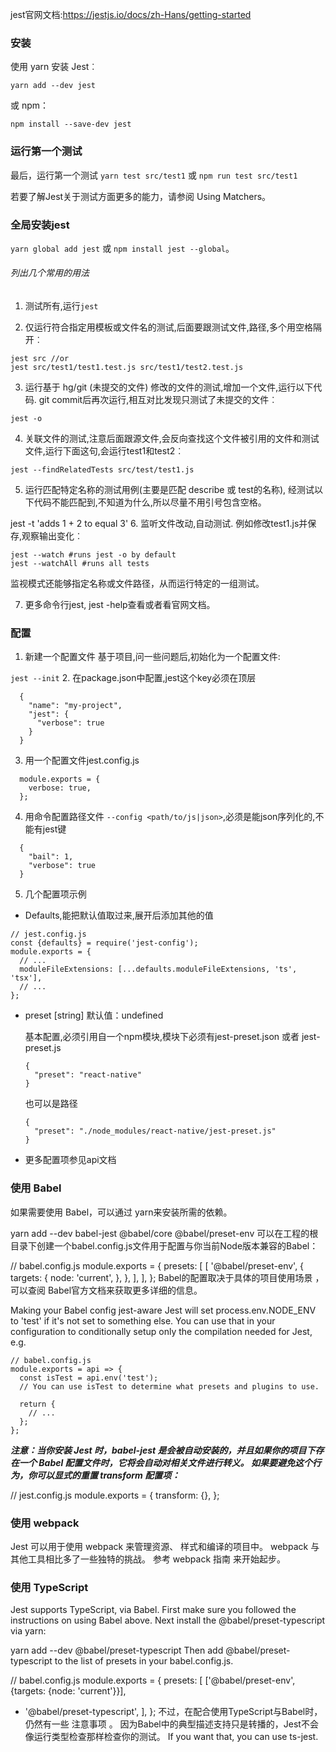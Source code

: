 jest官网文档:<https://jestjs.io/docs/zh-Hans/getting-started>
### 安装
使用 yarn 安装 Jest︰

`yarn add --dev jest`

或 npm：

`npm install --save-dev jest`

### 运行第一个测试
最后，运行第一个测试 `yarn test src/test1` 或 `npm run test src/test1`

若要了解Jest关于测试方面更多的能力，请参阅 Using Matchers。

### 全局安装jest
`yarn global add jest` 或 `npm install jest --global`。

###### 列出几个常用的用法
1. 测试所有,运行`jest`

2. 仅运行符合指定用模板或文件名的测试,后面要跟测试文件,路径,多个用空格隔开︰
```
jest src //or
jest src/test1/test1.test.js src/test1/test2.test.js
```
3. 运行基于 hg/git (未提交的文件) 修改的文件的测试,增加一个文件,运行以下代码. git commit后再次运行,相互对比发现只测试了未提交的文件︰
```
jest -o
```
4. 关联文件的测试,注意后面跟源文件,会反向查找这个文件被引用的文件和测试文件,运行下面这句,会运行test1和test2︰
```
jest --findRelatedTests src/test/test1.js
```
5. 运行匹配特定名称的测试用例(主要是匹配 describe 或 test的名称), 经测试以下代码不能匹配到,不知道为什么,所以尽量不用引号包含空格。

jest -t 'adds 1 + 2 to equal 3'
6. 监听文件改动,自动测试. 例如修改test1.js并保存,观察输出变化︰
```
jest --watch #runs jest -o by default
jest --watchAll #runs all tests
```
监视模式还能够指定名称或文件路径，从而运行特定的一组测试。

7. 更多命令行jest, jest -help查看或者看官网文档。

### 配置
1. 新建一个配置文件
基于项目,问一些问题后,初始化为一个配置文件:

  `jest --init`
2. 在package.json中配置,jest这个key必须在顶层
```
  {
    "name": "my-project",
    "jest": {
      "verbose": true
    }
  }
```
3. 用一个配置文件jest.config.js
```
  module.exports = {
    verbose: true,
  };
```
4. 用命令配置路径文件 `--config <path/to/js|json>`,必须是能json序列化的,不能有jest键
```
  {
    "bail": 1,
    "verbose": true
  }
```
5. 几个配置项示例
  - Defaults,能把默认值取过来,展开后添加其他的值
  ```
  // jest.config.js
  const {defaults} = require('jest-config');
  module.exports = {
    // ...
    moduleFileExtensions: [...defaults.moduleFileExtensions, 'ts', 'tsx'],
    // ...
  };
  ```
  - preset [string]
    默认值：undefined

    基本配置,必须引用自一个npm模块,模块下必须有jest-preset.json 或者 jest-preset.js
    ```
    {
      "preset": "react-native"
    }
    ```
    也可以是路径
    ```
    {
      "preset": "./node_modules/react-native/jest-preset.js"
    }
    ```
  - 更多配置项参见api文档

### 使用 Babel
如果需要使用 Babel，可以通过 yarn来安装所需的依赖。

yarn add --dev babel-jest @babel/core @babel/preset-env
可以在工程的根目录下创建一个babel.config.js文件用于配置与你当前Node版本兼容的Babel：

// babel.config.js
module.exports = {
  presets: [
    [
      '@babel/preset-env',
      {
        targets: {
          node: 'current',
        },
      },
    ],
  ],
};
Babel的配置取决于具体的项目使用场景 ，可以查阅 Babel官方文档来获取更多详细的信息。


Making your Babel config jest-aware
Jest will set process.env.NODE_ENV to 'test' if it's not set to something else. You can use that in your configuration to conditionally setup only the compilation needed for Jest, e.g.
```
// babel.config.js
module.exports = api => {
  const isTest = api.env('test');
  // You can use isTest to determine what presets and plugins to use.

  return {
    // ...
  };
};
```
***注意：当你安装 Jest 时，babel-jest 是会被自动安装的，并且如果你的项目下存在一个 Babel 配置文件时，它将会自动对相关文件进行转义。 如果要避免这个行为，你可以显式的重置 transform 配置项：***

// jest.config.js
module.exports = {
  transform: {},
};

### 使用 webpack
Jest 可以用于使用 webpack 来管理资源、 样式和编译的项目中。 webpack 与其他工具相比多了一些独特的挑战。 参考 webpack 指南 来开始起步。

### 使用 TypeScript
Jest supports TypeScript, via Babel. First make sure you followed the instructions on using Babel above. Next install the @babel/preset-typescript via yarn:

yarn add --dev @babel/preset-typescript
Then add @babel/preset-typescript to the list of presets in your babel.config.js.

// babel.config.js
module.exports = {
  presets: [
    ['@babel/preset-env', {targets: {node: 'current'}}],
+    '@babel/preset-typescript',
  ],
};
不过，在配合使用TypeScript与Babel时，仍然有一些 注意事项 。 因为Babel中的典型描述支持只是转播的，Jest不会像运行类型检查那样检查你的测试。 If you want that, you can use ts-jest.
